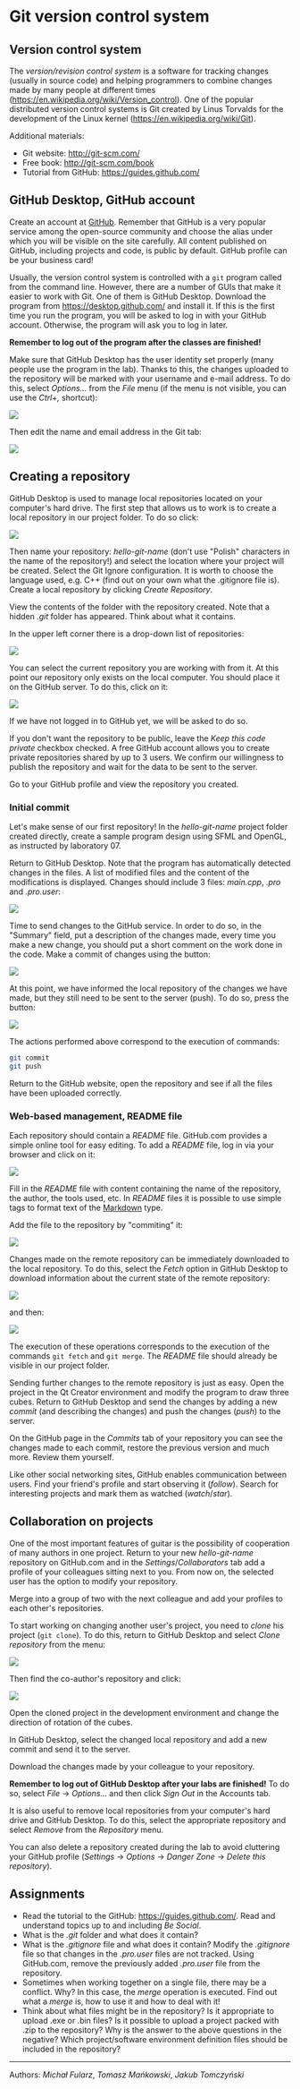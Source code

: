 # Git version control system

## Version control system

The *version/revision control system* is a software for tracking changes (usually in source code) and helping programmers to combine changes made by many people at different times (https://en.wikipedia.org/wiki/Version_control).
One of the popular distributed version control systems is Git created by Linus Torvalds for the development of the Linux kernel (https://en.wikipedia.org/wiki/Git).

Additional materials:

* Git website: http://git-scm.com/
* Free book: http://git-scm.com/book
* Tutorial from GitHub: https://guides.github.com/

## GitHub Desktop, GitHub account

Create an account at [GitHub](https://github.com/). Remember that GitHub is a very popular service among the open-source community and choose the alias under which you will be visible on the site carefully. All content published on GitHub, including projects and code, is public by default. GitHub profile can be your business card!

Usually, the version control system is controlled with a `git` program called from the command line. However, there are a number of GUIs that make it easier to work with Git. One of them is GitHub Desktop. Download the program from https://desktop.github.com/ and install it. If this is the first time you run the program, you will be asked to log in with your GitHub account. Otherwise, the program will ask you to log in later.

**Remember to log out of the program after the classes are finished!**

Make sure that GitHub Desktop has the user identity set properly (many people use the program in the lab). Thanks to this, the changes uploaded to the repository will be marked with your username and e-mail address. To do this, select *Options...* from the *File* menu (if the menu is not visible, you can use the *Ctrl*+*,* shortcut):

![](../images/git_options.png)

Then edit the name and email address in the Git tab:

![](../images/git_credentials.png)

## Creating a repository

GitHub Desktop is used to manage local repositories located on your computer's hard drive. The first step that allows us to work is to create a local repository in our project folder. To do so click:

![](../images/git_create.png)

Then name your repository: *hello-git-name* (don't use "Polish" characters in the name of the repository!) and select the location where your project will be created. Select the Git Ignore configuration. It is worth to choose the language used, e.g. C++ (find out on your own what the .gitignore file is). Create a local repository by clicking *Create Repository*.

View the contents of the folder with the repository created. Note that a hidden *.git* folder has appeared. Think about what it contains.

In the upper left corner there is a drop-down list of repositories:

![](../images/git_repo_list.png)

You can select the current repository you are working with from it. At this point our repository only exists on the local computer. You should place it on the GitHub server. To do this, click on it:

![](../images/git_publish.png)

If we have not logged in to GitHub yet, we will be asked to do so.

If you don't want the repository to be public, leave the *Keep this code private* checkbox checked. A free GitHub account allows you to create private repositories shared by up to 3 users. We confirm our willingness to publish the repository and wait for the data to be sent to the server.

Go to your GitHub profile and view the repository you created.

### Initial commit

Let's make sense of our first repository! In the *hello-git-name* project folder created directly, create a sample program design using SFML and OpenGL, as instructed by laboratory 07.

Return to GitHub Desktop. Note that the program has automatically detected changes in the files. A list of modified files and the content of the modifications is displayed. Changes should include 3 files: *main.cpp*, *.pro* and *.pro.user*:

![](../images/git_changes.png)

Time to send changes to the GitHub service. In order to do so, in the "Summary" field, put a description of the changes made, every time you make a new change, you should put a short comment on the work done in the code. Make a commit of changes using the button:

![](../images/git_commit.png)

At this point, we have informed the local repository of the changes we have made, but they still need to be sent to the server (push). To do so, press the button:

![](../images/git_push.png)

The actions performed above correspond to the execution of commands:

```bash
git commit
git push
```

Return to the GitHub website, open the repository and see if all the files have been uploaded correctly.

### Web-based management, README file

Each repository should contain a *README* file. GitHub.com provides a simple online tool for easy editing. To add a *README* file, log in via your browser and click on it:

![](../images/git_add_readme.png)

Fill in the *README* file with content containing the name of the repository, the author, the tools used, etc. In *README* files it is possible to use simple tags to format text of the [Markdown](https://help.github.com/articles/basic-writing-and-formatting-syntax/) type.

Add the file to the repository by "commiting" it:

![](../images/git_commit_new_file.png)

Changes made on the remote repository can be immediately downloaded to the local repository. To do this, select the *Fetch* option in GitHub Desktop to download information about the current state of the remote repository:

![](../images/git_fetch.png)

and then:

![](../images/git_pull.png)

The execution of these operations corresponds to the execution of the commands `git fetch` and `git merge`. The *README* file should already be visible in our project folder.

Sending further changes to the remote repository is just as easy. Open the project in the Qt Creator environment and modify the program to draw three cubes. Return to GitHub Desktop and send the changes by adding a new *commit* (and describing the changes) and push the changes (*push*) to the server.

On the GitHub page in the *Commits* tab of your repository you can see the changes made to each commit, restore the previous version and much more. Review them yourself. 

Like other social networking sites, GitHub enables communication between users. Find your friend's profile and start observing it (*follow*). Search for interesting projects and mark them as watched (*watch*/*star*).

## Collaboration on projects

One of the most important features of guitar is the possibility of cooperation of many authors in one project. Return to your new *hello-git-name* repository on GitHub.com and in the *Settings*/*Collaborators* tab add a profile of your colleagues sitting next to you. From now on, the selected user has the option to modify your repository.

Merge into a group of two with the next colleague and add your profiles to each other's repositories.

To start working on changing another user's project, you need to *clone* his project (`git clone`). To do this, return to GitHub Desktop and select *Clone repository* from the menu:

![](../images/git_clone_repository.png)

Then find the co-author's repository and click:

![](../images/git_clone.png)

Open the cloned project in the development environment and change the direction of rotation of the cubes.

In GitHub Desktop, select the changed local repository and add a new commit and send it to the server.

Download the changes made by your colleague to your repository.

**Remember to log out of GitHub Desktop after your labs are finished!** To do so, select *File* &rarr; *Options...* and then click *Sign Out* in the Accounts tab.

It is also useful to remove local repositories from your computer's hard drive and GitHub Desktop. To do this, select the appropriate repository and select *Remove* from the *Repository* menu.

You can also delete a repository created during the lab to avoid cluttering your GitHub profile (*Settings* &rarr; *Options* &rarr; *Danger Zone* &rarr; *Delete this repository*).

## Assignments

* Read the tutorial to the GitHub: https://guides.github.com/. Read and understand topics up to and including *Be Social*.
* What is the *.git* folder and what does it contain?
* What is the *.gitignore* file and what does it contain? Modify the *.gitignore* file so that changes in the *.pro.user* files are not tracked. Using GitHub.com, remove the previously added *.pro.user* file from the repository.
* Sometimes when working together on a single file, there may be a conflict. Why? In this case, the *merge* operation is executed. Find out what a *merge* is, how to use it and how to deal with it!
* Think about what files might be in the repository? Is it appropriate to upload .exe or .bin files? Is it possible to upload a project packed with .zip to the repository? Why is the answer to the above questions in the negative? Which project/software environment definition files should be included in the repository?

***
Authors: *Michał Fularz*, *Tomasz Mańkowski*, *Jakub Tomczyński*
